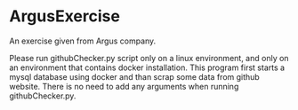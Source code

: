 # ArgusExercise
An exercise given from Argus company.

Please run githubChecker.py script only on a linux environment, and only on an environment that contains docker installation.
This program first starts a mysql database using docker and than scrap some data from github website. 
There is no need to add any arguments when running githubChecker.py.
